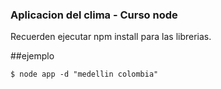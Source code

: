 ### Aplicacion del clima - Curso node 

Recuerden ejecutar npm install para las librerias.


##ejemplo
```
$ node app -d "medellin colombia"
```